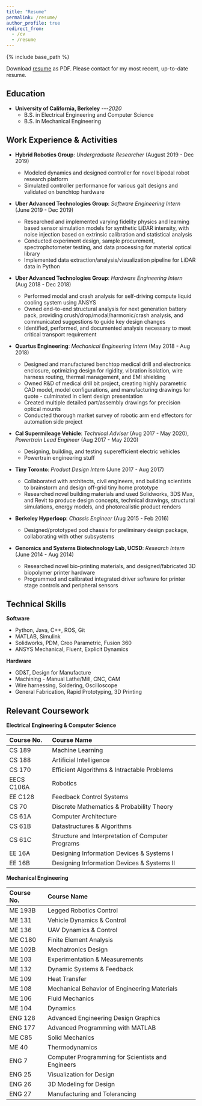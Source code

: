 ```yaml
---
title: "Resume"
permalink: /resume/
author_profile: true
redirect_from:
  - /cv
  - /resume
---
```


{% include base_path %}

Download [resume](http://benchang.us/files/Benjamin_Chang_Resume_2020_4.pdf) as PDF. Please contact for my most recent, up-to-date resume. 

## Education
* __University of California, Berkeley__ ---<cite>2020</cite>
  * B.S. in Electrical Engineering and Computer Science
  * B.S. in Mechanical Engineering

## Work Experience & Activities
* **Hybrid Robotics Group**: _Undergraduate Researcher_ (August 2019 - Dec 2019)
  * Modeled dynamics and designed controller for novel bipedal robot research platform
  * Simulated controller performance for various gait designs and validated on benchtop hardware

* **Uber Advanced Technologies Group**: _Software Engineering Intern_ (June 2019 - Dec 2019)
  * Researched and implemented varying fidelity physics and learning based sensor simulation models for synthetic LiDAR intensity, with noise injection based on extrinsic calibration and statistical analysis
  * Conducted experiment design, sample procurement, spectrophotometer testing, and data processing for material optical library
  * Implemented data extraction/analysis/visualization pipeline for LiDAR data in Python

* **Uber Advanced Technologies Group**: _Hardware Engineering Intern_ (Aug 2018 - Dec 2018)
  * Performed modal and crash analysis for self-driving compute liquid cooling system using ANSYS
  * Owned end-to-end structural analysis for next generation battery pack, providing crush/drop/modal/harmonic/crash analysis, and communicated suggestions to guide key design changes
  * Identified, performed, and documented analysis necessary to meet critical transport requirement

* **Quartus Engineering**: _Mechanical Engineering Intern_ (May 2018 - Aug 2018)
  * Designed and manufactured benchtop medical drill and electronics enclosure, optimizing design for rigidity, vibration isolation, wire harness routing, thermal management, and EMI shielding
  * Owned R&D of medical drill bit project, creating highly parametric CAD model, model configurations, and manufacturing drawings for quote - culminated in client design presentation
  * Created multiple detailed part/assembly drawings for precision optical mounts
  * Conducted thorough market survey of robotic arm end effectors for automation side project 

* **Cal Supermileage Vehicle**: _Technical Adviser_ (Aug 2017 - May 2020), _Powertrain Lead Engineer_ (Aug 2017 - May 2020)
  * Designing, building, and testing superefficient electric vehicles
  * Powertrain engineering stuff

* **Tiny Toronto**: _Product Design Intern_ (June 2017 - Aug 2017)
  * Collaborated with architects, civil engineers, and building scientists to brainstorm and design off-grid tiny home prototype
  * Researched novel building materials and used Solidworks, 3DS Max, and Revit to produce design concepts, technical drawings, structural simulations, energy models, and photorealistic product renders

* **Berkeley Hyperloop**: _Chassis Engineer_ (Aug 2015 - Feb 2016)
  * Designed/prototyped pod chassis for preliminary design package, collaborating with other subsystems

* **Genomics and Systems Biotechnology Lab, UCSD**: _Research Intern_ (June 2014 - Aug 2014)
  * Researched novel bio-printing materials, and designed/fabricated 3D biopolymer printer hardware
  * Programmed and calibrated integrated driver software for printer stage controls and peripheral sensors

## Technical Skills
**Software**
* Python, Java, C++, ROS, Git
* MATLAB, Simulink
* Solidworks, PDM, Creo Parametric, Fusion 360
* ANSYS Mechanical, Fluent, Explicit Dynamics

**Hardware**
* GD&T, Design for Manufacture
* Machining - Manual Lathe/Mill, CNC, CAM
* Wire harnessing, Soldering, Oscilloscope
* General Fabrication, Rapid Prototyping, 3D Printing 

## Relevant Coursework
**Electrical Engineering & Computer Science**

|Course No. |Course Name                                       | 
|:----------|:-------------------------------------------------|
|CS 189     |Machine Learning                                  |
|CS 188     |Artificial Intelligence                           |
|CS 170     |Efficient Algorithms & Intractable Problems       |
|EECS C106A |Robotics                                          |
|EE C128    |Feedback Control Systems                          |
|CS 70      |Discrete Mathematics & Probability Theory         |
|CS 61A     |Computer Architecture                             |
|CS 61B     |Datastructures & Algorithms                       |
|CS 61C     |Structure and Interpretation of Computer Programs |
|EE 16A     |Designing Information Devices & Systems I         |
|EE 16B     |Designing Information Devices & Systems II        |

**Mechanical Engineering**

|Course No. |Course Name                                      |
|:----------|:------------------------------------------------|
|ME 193B |Legged Robotics Control                             |
|ME 131  |Vehicle Dynamics & Control                          |
|ME 136  |UAV Dynamics & Control                              |
|ME C180 |Finite Element Analysis                             |
|ME 102B |Mechatronics Design                                 |
|ME 103  |Experimentation & Measurements                      |
|ME 132  |Dynamic Systems & Feedback                          |
|ME 109  |Heat Transfer                                       |
|ME 108  |Mechanical Behavior of Engineering Materials        |
|ME 106  |Fluid Mechanics                                     |
|ME 104  |Dynamics                                            |
|ENG 128 |Advanced Engineering Design Graphics                |
|ENG 177 |Advanced Programming with MATLAB                    |
|ME C85  |Solid Mechanics                                     |
|ME 40   |Thermodynamics                                      |
|ENG 7   |Computer Programming for Scientists and Engineers   |
|ENG 25  |Visualization for Design                            |
|ENG 26  |3D Modeling for Design                              |
|ENG 27  |Manufacturing and Tolerancing                       |

